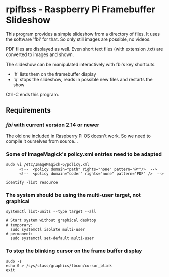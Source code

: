 # rpifbss - Raspberry Pi Framebuffer Slideshow

This program provides a simple slideshow from a directory of files.
It uses the software 'fbi' for that.
So only still images are possible, no videos.

PDF files are displayed as well.
Even short text files (with extension .txt) are converted to images and shown.

The slideshow can be manipulated interactively with fbi's key shortcuts.
  * 'h' lists them on the framebuffer display
  * 'q' stops the slideshow, reads in possible new files and restarts the show

Ctrl-C ends this program.


## Requirements

### *fbi* with current version 2.14 or newer

The old one included in Raspberry Pi OS doesn't work.
So we need to compile it ourselves from source...

### Some of ImageMagick's policy.xml entries need to be adapted

```
sudo vi /etc/ImageMagick-6/policy.xml
      <!--  <policy domain="path" rights="none" pattern="@*"/>  -->
      <!--  <policy domain="coder" rights="none" pattern="PDF" />  -->

identify -list resource
```


### The system should be using the multi-user target, not graphical

```
systemctl list-units --type target --all

# Start system without graphical desktop
# temporary:
  sudo systemctl isolate multi-user
# permanent:
  sudo systemctl set-default multi-user
```

### To stop the blinking cursor on the frame buffer display

```
sudo -s
echo 0 > /sys/class/graphics/fbcon/cursor_blink
exit
```

